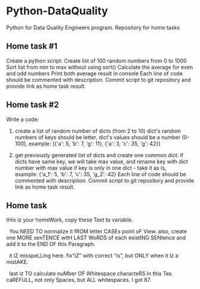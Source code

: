 # Python-DataQuality
Python for Data Quality Engineers program. Repository for home tasks

## Home task #1
Create a python script:
    Create list of 100 random numbers from 0 to 1000
    Sort list from min to max without using sort()
    Calculate the average for even and odd numbers
    Print both average result in console
    Each line of code should be commented with description.
Commit script to git repository and provide link as home task result.


## Home task #2
Write a code:

1. create a list of random number of dicts (from 2 to 10)
dict's random numbers of keys should be letter,
dict's values should be a number (0-100),
example: [{'a': 5, 'b': 7, 'g': 11}, {'a': 3, 'c': 35, 'g': 42}]

2. get previously generated list of dicts and create one common dict:
if dicts have same key, we will take max value, and rename key with dict number with max value
if key is only in one dict - take it as is,
example: {'a_1': 5, 'b': 7, 'c': 35, 'g_2': 42}
Each line of code should be commented with description.
Commit script to git repository and provide link as home task result.

## Home task 
tHis iz your homeWork, copy these Text to variable.



  You NEED TO normalize it fROM letter CASEs point oF View. also, create one MORE senTENCE witH LAST WoRDS of each existING SENtence and add it to the END OF this Paragraph.



  it iZ misspeLLing here. fix“iZ” with correct “is”, but ONLY when it Iz a mistAKE.



  last iz TO calculate nuMber OF Whitespace characteRS in this Tex. caREFULL, not only Spaces, but ALL whitespaces. I got 87.

